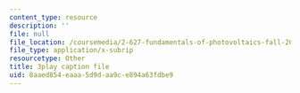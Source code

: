 ```yaml
---
content_type: resource
description: ''
file: null
file_location: /coursemedia/2-627-fundamentals-of-photovoltaics-fall-2013/8aaed854eaaa5d9daa9ce894a63fdbe9_a6NFLJ082vI.vtt
file_type: application/x-subrip
resourcetype: Other
title: 3play caption file
uid: 8aaed854-eaaa-5d9d-aa9c-e894a63fdbe9
---
```

